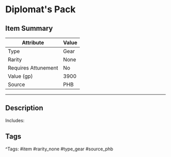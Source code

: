 # Diplomat's Pack

## Item Summary

| Attribute            | Value                        |
|----------------------|------------------------------|
| Type                 | Gear |
| Rarity               | None             |
| Requires Attunement  | No                |
| Value (gp)           | 3900    |
| Source               | PHB |

---

## Description

Includes:

## Tags

^Tags: #item #rarity_none #type_gear #source_phb